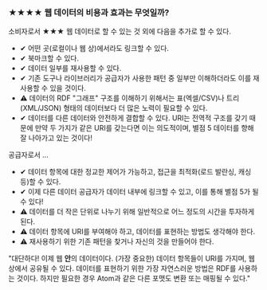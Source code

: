 ### <span class="stars-inline">&#x2605;&#x2605;&#x2605;&#x2605;</span> 웹 데이터의 비용과 효과는 무엇일까?

소비자로서 <span class="stars-inline">&#x2605;&#x2605;&#x2605;</span> 웹 데이터로 할 수 있는 것 외에 다음을 추가로 할 수 있다.

- &#10004; 어떤 곳(로컬이나 웹 상)에서라도 링크할 수 있다.
- &#10004; 북마크할 수 있다.
- &#10004; 데이터 일부를 재사용할 수 있다.
- &#10004; 기존 도구나 라이브러리가 공급자가 사용한 패턴 중 일부만 이해하더라도 이를 재사용할 수 있을 것이다.
- &#9888; 데이터의 RDF "그래프" 구조를 이해하기 위해서는 표(엑셀/CSV)나 트리(XML/JSON) 형태의 데이터보다 더 많은 노력이 필요할 수 있다.
- &#10004; 데이터를 다른 데이터와 안전하게 결합할 수 있다. URI는 전역적 구조를 갖기 때문에 만약 두 가지가 같은 URI를 갖는다면 이는 의도적이며, 별점 5 데이터를 향해 잘 나아가고 있는 것이다!

공급자로서 &hellip;

- &#10004; 데이터 항목에 대한 정교한 제어가 가능하고, 접근을 최적화(로드 발란싱, 캐싱 등)할 수 있다.
- &#10004; 이제 다른 데이터 공급자가 데이터 내부에 링크할 수 있고, 이를 통해 별점 5가 될 수 있다!
- &#9888; 데이터를 더 작은 단위로 나누기 위해 일반적으로 어느 정도의 시간을 투자하게 된다.
- &#9888; 데이터 항목에 URI를 부여해야 하고, 데이터를 표현하는 방법도 생각해야 한다.
- &#9888; 재사용하기 위한 기존 패턴을 찾거나 자신의 것을 만들어야 한다.

"대단하다! 이제 웹 **안**의 데이터이다. (가장 중요한) 데이터 항목들이 URI를 가지며, 웹 상에서 공유될 수 있다. 데이터를 표현하기 위한 가장 자연스러운 방법은 RDF를 사용하는 것이다. 하지만 필요한 경우 Atom과 같은 다른 포맷도 변환 또는 매핑될 수 있다."
